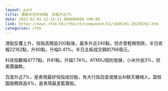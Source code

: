```yaml
---
layout: post
title: 港股半日升90點　百度升近7%
date: 2023-02-02 12:14:11.000000000 +08:00
link: https://news.rthk.hk/rthk/ch/component/k2/1686191-20230202.htm
categories: rthk
---
```


港股反覆上升，恒指高開逾200點後，最多升近240點，但亦曾輕微倒跌，半日收報22162點，升90點，升幅0.41%。半日主板成交額約766億元。

科技指數報4777點，升81點，升幅1.74%。ATMXJ個別發展，小米升逾3%，但美團偏軟。

百度升近7%，是表現最好恒指成份股，有大行指百度或推出AI聊天機械人。碧桂園服務跌逾4%，是表現最差藍籌股。
